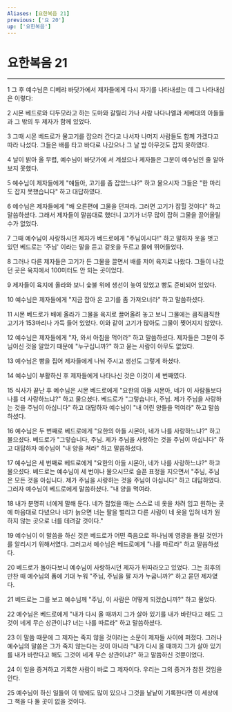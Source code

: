 ```yaml
---
Aliases: [요한복음 21]
previous: ['요 20']
up: ['요한복음']
---
```

# 요한복음 21

***


1 그 후 예수님은 디베랴 바닷가에서 제자들에게 다시 자기를 나타내셨는 데 그 나타내심은 이렇다: 

2 시몬 베드로와 디두모라고 하는 도마와 갈릴리 가나 사람 나다나엘과 세베대의 아들들과 그 밖의 두 제자가 함께 있었다. 

3 그때 시몬 베드로가 물고기를 잡으러 간다고 나서자 나머지 사람들도 함께 가겠다고 따라 나섰다. 그들은 배를 타고 바다로 나갔으나 그 날 밤 아무것도 잡지 못하였다. 

4 날이 밝아 올 무렵, 예수님이 바닷가에 서 계셨으나 제자들은 그분이 예수님인 줄 알아보지 못했다. 

5 예수님이 제자들에게 "얘들아, 고기를 좀 잡았느냐?" 하고 물으시자 그들은 "한 마리도 잡지 못했습니다" 하고 대답하였다. 

6 예수님은 제자들에게 "배 오른편에 그물을 던져라. 그러면 고기가 잡힐 것이다" 하고 말씀하셨다. 그래서 제자들이 말씀대로 했더니 고기가 너무 많이 잡혀 그물을 끌어올릴 수가 없었다. 

7 그때 예수님이 사랑하시던 제자가 베드로에게 "주님이시다!" 하고 말하자 옷을 벗고 있던 베드로는 '주님' 이라는 말을 듣고 겉옷을 두르고 물에 뛰어들었다. 

8 그러나 다른 제자들은 고기가 든 그물을 끌면서 배를 저어 육지로 나왔다. 그들이 나갔던 곳은 육지에서 100미터도 안 되는 곳이었다. 

9 제자들이 육지에 올라와 보니 숯불 위에 생선이 놓여 있었고 빵도 준비되어 있었다. 

10 예수님은 제자들에게 "지금 잡아 온 고기를 좀 가져오너라" 하고 말씀하셨다. 

11 시몬 베드로가 배에 올라가 그물을 육지로 끌어올려 놓고 보니 그물에는 큼직큼직한 고기가 153마리나 가득 들어 있었다. 이와 같이 고기가 많아도 그물이 찢어지지 않았다. 

12 예수님은 제자들에게 "자, 와서 아침을 먹어라" 하고 말씀하셨다. 제자들은 그분이 주님이신 것을 알았기 때문에 "누구십니까?" 하고 묻는 사람이 아무도 없었다. 

13 예수님은 빵을 집어 제자들에게 나눠 주시고 생선도 그렇게 하셨다. 

14 예수님이 부활하신 후 제자들에게 나타나신 것은 이것이 세 번째였다. 

15 식사가 끝난 후 예수님은 시몬 베드로에게 "요한의 아들 시몬아, 네가 이 사람들보다 나를 더 사랑하느냐?" 하고 물으셨다. 베드로가 "그렇습니다, 주님. 제가 주님을 사랑하는 것을 주님이 아십니다" 하고 대답하자 예수님이 "내 어린 양들을 먹여라" 하고 말씀하셨다. 

16 예수님은 두 번째로 베드로에게 "요한의 아들 시몬아, 네가 나를 사랑하느냐?" 하고 물으셨다. 베드로가 "그렇습니다, 주님. 제가 주님을 사랑하는 것을 주님이 아십니다" 하고 대답하자 예수님이 "내 양을 쳐라" 하고 말씀하셨다. 

17 예수님은 세 번째로 베드로에게 "요한의 아들 시몬아, 네가 나를 사랑하느냐?" 하고 물으셨다. 베드로는 예수님이 세 번이나 물으시므로 슬픈 표정을 지으면서 "주님, 주님은 모든 것을 아십니다. 제가 주님을 사랑하는 것을 주님이 아십니다" 하고 대답하였다. 그러자 예수님이 베드로에게 말씀하셨다. "내 양을 먹여라. 

18 내가 분명히 너에게 말해 둔다. 네가 젊었을 때는 스스로 네 옷을 차려 입고 원하는 곳에 마음대로 다녔으나 네가 늙으면 너는 팔을 벌리고 다른 사람이 네 옷을 입혀 네가 원하지 않는 곳으로 너를 데려갈 것이다." 

19 예수님이 이 말씀을 하신 것은 베드로가 어떤 죽음으로 하나님께 영광을 돌릴 것인가를 알리시기 위해서였다. 그러고서 예수님은 베드로에게 "나를 따르라" 하고 말씀하셨다. 

20 베드로가 돌아다보니 예수님이 사랑하시던 제자가 뒤따라오고 있었다. 그는 최후의 만찬 때 예수님의 품에 기대 누워 "주님, 주님을 팔 자가 누굽니까?" 하고 묻던 제자였다. 

21 베드로는 그를 보고 예수님께 "주님, 이 사람은 어떻게 되겠습니까?" 하고 물었다. 

22 예수님은 베드로에게 "내가 다시 올 때까지 그가 살아 있기를 내가 바란다고 해도 그것이 네게 무슨 상관이냐? 너는 나를 따르라" 하고 말씀하셨다. 

23 이 말씀 때문에 그 제자는 죽지 않을 것이라는 소문이 제자들 사이에 퍼졌다. 그러나 예수님의 말씀은 그가 죽지 않는다는 것이 아니라 "내가 다시 올 때까지 그가 살아 있기를 내가 바란다고 해도 그것이 네게 무슨 상관이냐?" 하고 말씀하신 것뿐이었다. 

24 이 일을 증거하고 기록한 사람이 바로 그 제자이다. 우리는 그의 증거가 참된 것임을 안다. 

25 예수님이 하신 일들이 이 밖에도 많이 있으나 그것을 낱낱이 기록한다면 이 세상에 그 책을 다 둘 곳이 없을 것이다.

